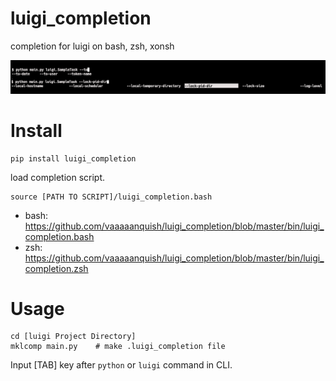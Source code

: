 # luigi_completion
completion for luigi on bash, zsh, xonsh

![img](https://github.com/vaaaaanquish/luigi_completion/blob/master/img/example.png?raw=true)

# Install

```
pip install luigi_completion
```

load completion script.
```
source [PATH TO SCRIPT]/luigi_completion.bash
```

- bash: https://github.com/vaaaaanquish/luigi_completion/blob/master/bin/luigi_completion.bash
- zsh: https://github.com/vaaaaanquish/luigi_completion/blob/master/bin/luigi_completion.zsh

# Usage

```
cd [luigi Project Directory]
mklcomp main.py    # make .luigi_completion file
```

Input [TAB] key after `python` or `luigi` command in CLI.
